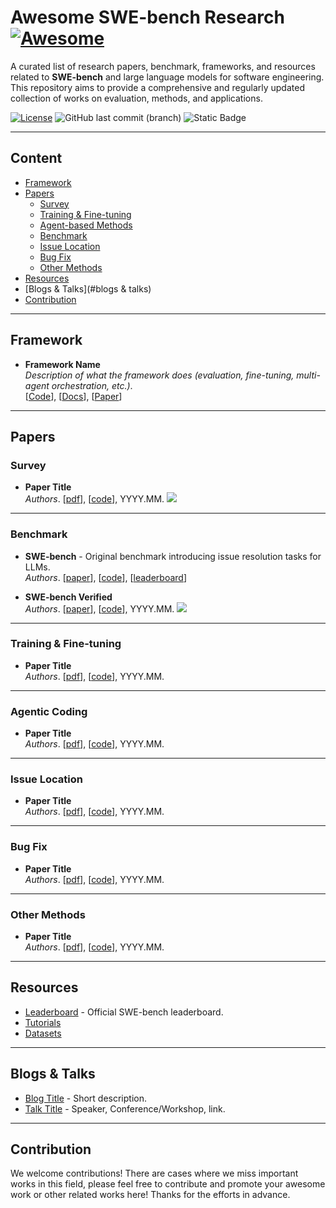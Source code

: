 # Awesome SWE-bench Research [![Awesome](https://awesome.re/badge.svg)](https://awesome.re)

A curated list of research papers, benchmark, frameworks, and resources related to **SWE-bench** and large language models for software engineering.  
This repository aims to provide a comprehensive and regularly updated collection of works on evaluation, methods, and applications.

[![License](https://img.shields.io/badge/License-Apache_2.0-green.svg)](./LICENSE) 
![GitHub last commit (branch)](https://img.shields.io/github/last-commit/your-username/Awesome-SWE-bench/main?logo=github&color=blue) 
![Static Badge](https://img.shields.io/badge/Contributions-welcome-blue.svg?style=flat)

---

## Content


- [Framework](#framework)
- [Papers](#papers)
  - [Survey](#survey)
  - [Training & Fine-tuning](#training--fine-tuning)
  - [Agent-based Methods](#agent-based-methods)
  - [Benchmark](#benchmark)
  - [Issue Location](#issue-location)
  - [Bug Fix](#bug-fix)
  - [Other Methods](#other-methods)
- [Resources](#resources)
- [Blogs & Talks](#blogs & talks)
- [Contribution](#contribution)
  <!-- - [Contributors](#contributors) -->
  <!-- - [Contributing to this list](#contributing-to-this-list) -->

---


## Framework

- **Framework Name**  
  *Description of what the framework does (evaluation, fine-tuning, multi-agent orchestration, etc.)*.  
  [[Code](link)], [[Docs](link)], [[Paper](link)]

---

## Papers

### Survey

- **Paper Title**  
  *Authors*. [[pdf](link)], [[code](link)], YYYY.MM. ![](https://img.shields.io/badge/Arxiv-orange)

---

### Benchmark
- **SWE-bench** - Original benchmark introducing issue resolution tasks for LLMs.  
  *Authors*. [[paper](link)], [[code](link)], [[leaderboard](link)]

- **SWE-bench Verified**  
  *Authors*. [[paper](link)], [[code](link)], YYYY.MM. ![](https://img.shields.io/badge/Arxiv-orange)

---

### Training & Fine-tuning
- **Paper Title**  
  *Authors*. [[pdf](link)], [[code](link)], YYYY.MM.

---

### Agentic Coding
- **Paper Title**  
  *Authors*. [[pdf](link)], [[code](link)], YYYY.MM.

---

### Issue Location
- **Paper Title**  
  *Authors*. [[pdf](link)], [[code](link)], YYYY.MM.

---

### Bug Fix
- **Paper Title**  
  *Authors*. [[pdf](link)], [[code](link)], YYYY.MM.

---

### Other Methods
- **Paper Title**  
  *Authors*. [[pdf](link)], [[code](link)], YYYY.MM.

---

## Resources

- [Leaderboard](link) - Official SWE-bench leaderboard.
- [Tutorials](link)
- [Datasets](link)

---

## Blogs & Talks

- [Blog Title](link) - Short description.
- [Talk Title](link) - Speaker, Conference/Workshop, link.

---

## Contribution

We welcome contributions! There are cases where we miss important works in this field, please feel free to contribute and promote your awesome work or other related works here! Thanks for the efforts in advance.

<!-- ### Contributors
<a href="https://github.com/goodmanpzh/Awesome-SWE-bench/graphs/contributors">
  <img src="https://contrib.rocks/image?repo=goodmanpzh/Awesome-SWE-bench" />
</a> -->
